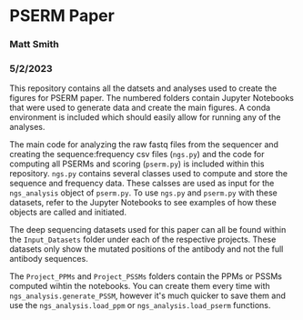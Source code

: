 # PSERM Paper
### Matt Smith
### 5/2/2023

This repository contains all the datsets and analyses used to create the figures for PSERM paper. The numbered folders contain Jupyter Notebooks that were used to generate data and create the main figures. A conda environment is included which should easily allow for running any of the analyses. 

The main code for analyzing the raw fastq files from the sequencer and creating the sequence:frequency csv files (`ngs.py`) and the code for computing all PSERMs and scoring (`pserm.py`) is included within this repository. `ngs.py` contains several classes used to compute and store the sequence and frequency data. These calsses are used as input for the `ngs_analysis` object of `pserm.py`. To use `ngs.py` and `pserm.py` with these datasets, refer to the Jupyter Notebooks to see examples of how these objects are called and initiated.

The deep sequencing datasets used for this paper can all be found within the `Input_Datasets` folder under each of the respective projects. These datasets only show the mutated positions of the antibody and not the full antibody sequences.

The `Project_PPMs` and `Project_PSSMs` folders contain the PPMs or PSSMs computed wihtin the notebooks. You can create them every time with `ngs_analysis.generate_PSSM`, however it's much quicker to save them and use the `ngs_analysis.load_ppm` or `ngs_analysis.load_pserm` functions.
